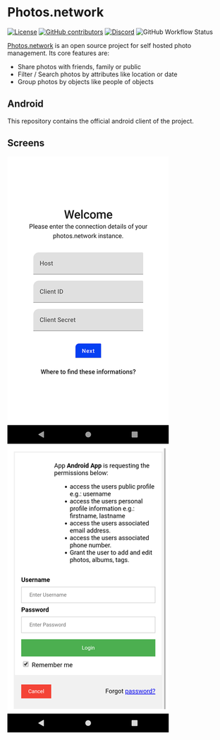 # Photos.network

[![License](https://img.shields.io/github/license/photos-network/android)](./LICENSE.md)
[![GitHub contributors](https://img.shields.io/github/contributors/photos-network/android?color=success)](https://github.com/photos-network/android/graphs/contributors)
[![Discord](https://img.shields.io/discord/793235453871390720)](https://discord.gg/dGFDpmWp46)
![GitHub Workflow Status](https://img.shields.io/github/workflow/status/photos-network/android/build)


[Photos.network](https://photos.network) is an open source project for self hosted photo management.
Its core features are:

- Share photos with friends, family or public
- Filter / Search photos by attributes like location or date
- Group photos by objects like people of objects

## Android

This repository contains the official android client of the project.


## Screens

![Setup screen](docs/screen_setup.png)
![Login screen](docs/screen_login.png)
